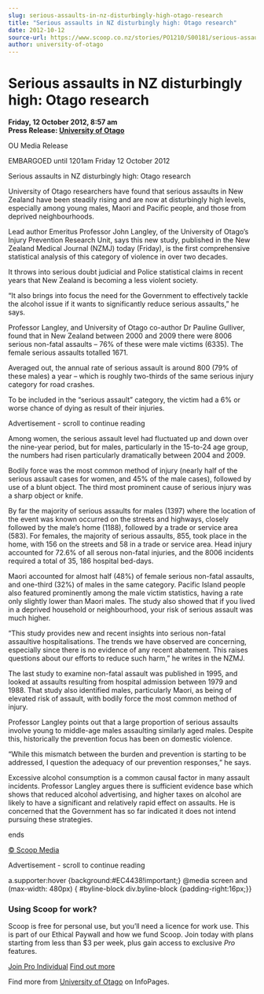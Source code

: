 ```yaml
---
slug: serious-assaults-in-nz-disturbingly-high-otago-research
title: "Serious assaults in NZ disturbingly high: Otago research"
date: 2012-10-12
source-url: https://www.scoop.co.nz/stories/PO1210/S00181/serious-assaults-in-nz-disturbingly-high-otago-research.htm
author: university-of-otago
---
```

Serious assaults in NZ disturbingly high: Otago research
========================================================

**Friday, 12 October 2012, 8:57 am**  
**Press Release: [University of Otago](https://info.scoop.co.nz/University_of_Otago)**

OU Media Release

EMBARGOED until 1201am Friday 12 October 2012

Serious assaults in NZ disturbingly high: Otago research

University of Otago researchers have found that serious assaults in New Zealand have been steadily rising and are now at disturbingly high levels, especially among young males, Maori and Pacific people, and those from deprived neighbourhoods.

Lead author Emeritus Professor John Langley, of the University of Otago’s Injury Prevention Research Unit, says this new study, published in the New Zealand Medical Journal (NZMJ) today (Friday), is the first comprehensive statistical analysis of this category of violence in over two decades.

It throws into serious doubt judicial and Police statistical claims in recent years that New Zealand is becoming a less violent society.

“It also brings into focus the need for the Government to effectively tackle the alcohol issue if it wants to significantly reduce serious assaults,” he says.

Professor Langley, and University of Otago co-author Dr Pauline Gulliver, found that in New Zealand between 2000 and 2009 there were 8006 serious non-fatal assaults – 76% of these were male victims (6335). The female serious assaults totalled 1671.

Averaged out, the annual rate of serious assault is around 800 (79% of these males) a year – which is roughly two-thirds of the same serious injury category for road crashes.

To be included in the “serious assault” category, the victim had a 6% or worse chance of dying as result of their injuries.

Advertisement - scroll to continue reading





Among women, the serious assault level had fluctuated up and down over the nine-year period, but for males, particularly in the 15-to-24 age group, the numbers had risen particularly dramatically between 2004 and 2009.

Bodily force was the most common method of injury (nearly half of the serious assault cases for women, and 45% of the male cases), followed by use of a blunt object. The third most prominent cause of serious injury was a sharp object or knife.

By far the majority of serious assaults for males (1397) where the location of the event was known occurred on the streets and highways, closely followed by the male’s home (1188), followed by a trade or service area (583). For females, the majority of serious assaults, 855, took place in the home, with 156 on the streets and 58 in a trade or service area. Head injury accounted for 72.6% of all serous non-fatal injuries, and the 8006 incidents required a total of 35, 186 hospital bed-days.

Maori accounted for almost half (48%) of female serious non-fatal assaults, and one-third (32%) of males in the same category. Pacific Island people also featured prominently among the male victim statistics, having a rate only slightly lower than Maori males. The study also showed that if you lived in a deprived household or neighbourhood, your risk of serious assault was much higher.

“This study provides new and recent insights into serious non-fatal assaultive hospitalisations. The trends we have observed are concerning, especially since there is no evidence of any recent abatement. This raises questions about our efforts to reduce such harm,” he writes in the NZMJ.

The last study to examine non-fatal assault was published in 1995, and looked at assaults resulting from hospital admission between 1979 and 1988. That study also identified males, particularly Maori, as being of elevated risk of assault, with bodily force the most common method of injury.

Professor Langley points out that a large proportion of serious assaults involve young to middle-age males assaulting similarly aged males. Despite this, historically the prevention focus has been on domestic violence.

“While this mismatch between the burden and prevention is starting to be addressed, I question the adequacy of our prevention responses,” he says.

Excessive alcohol consumption is a common causal factor in many assault incidents. Professor Langley argues there is sufficient evidence base which shows that reduced alcohol advertising, and higher taxes on alcohol are likely to have a significant and relatively rapid effect on assaults. He is concerned that the Government has so far indicated it does not intend pursuing these strategies.

ends

[© Scoop Media](http://www.scoop.co.nz/about/terms.html)  

Advertisement - scroll to continue reading



a.supporter:hover {background:#EC4438!important;} @media screen and (max-width: 480px) { #byline-block div.byline-block {padding-right:16px;}}

### Using Scoop for work?

Scoop is free for personal use, but you’ll need a licence for work use. This is part of our Ethical Paywall and how we fund Scoop. Join today with plans starting from less than $3 per week, plus gain access to exclusive _Pro_ features.  
  
[Join Pro Individual](https://pro.scoop.co.nz/Individual/?from=ProIn24) [Find out more](https://pro.scoop.co.nz/using-scoop-for-work/?from=ProIn24)

Find more from [University of Otago](https://info.scoop.co.nz/University_of_Otago) on InfoPages.